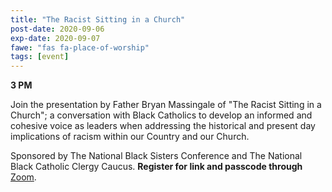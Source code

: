 ```yaml
---
title: "The Racist Sitting in a Church"
post-date: 2020-09-06
exp-date: 2020-09-07
fawe: "fas fa-place-of-worship"
tags: [event]
---
```

**3 PM**

Join the presentation by Father Bryan Massingale of "The Racist Sitting in a Church"; a conversation with Black Catholics to develop an informed and cohesive voice as leaders when addressing the historical and present day implications of racism within our Country and our Church.

Sponsored by The National Black Sisters Conference and The National Black Catholic Clergy Caucus. <b>Register for link and passcode through</b> <a href="https://us02web.zoom.us/meeting/register/tZAvfuCopjoqGtMevLaMVUeB7iq-Og_mHrfE" target="_blank">Zoom</a>.